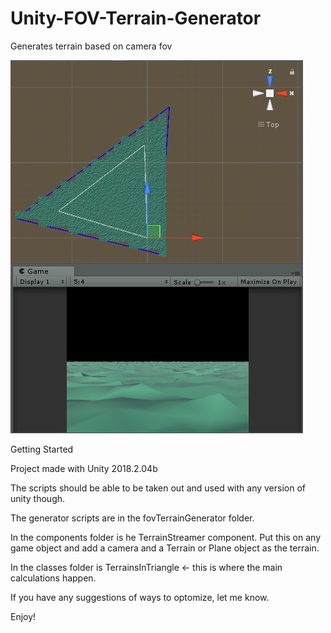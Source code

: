# Unity-FOV-Terrain-Generator
Generates terrain based on camera fov

![alt text](FOV_Terrain_Generator.jpg)

Getting Started

Project made with Unity 2018.2.04b

The scripts should be able to be taken out and used with any version of unity though.


The generator scripts are in the fovTerrainGenerator folder.

In the components folder is he TerrainStreamer component. Put this on any game object and add a camera and a Terrain or Plane object as the terrain.

In the classes folder is TerrainsInTriangle <- this is where the main calculations happen. 

If you have any suggestions of ways to optomize, let me know.

Enjoy!